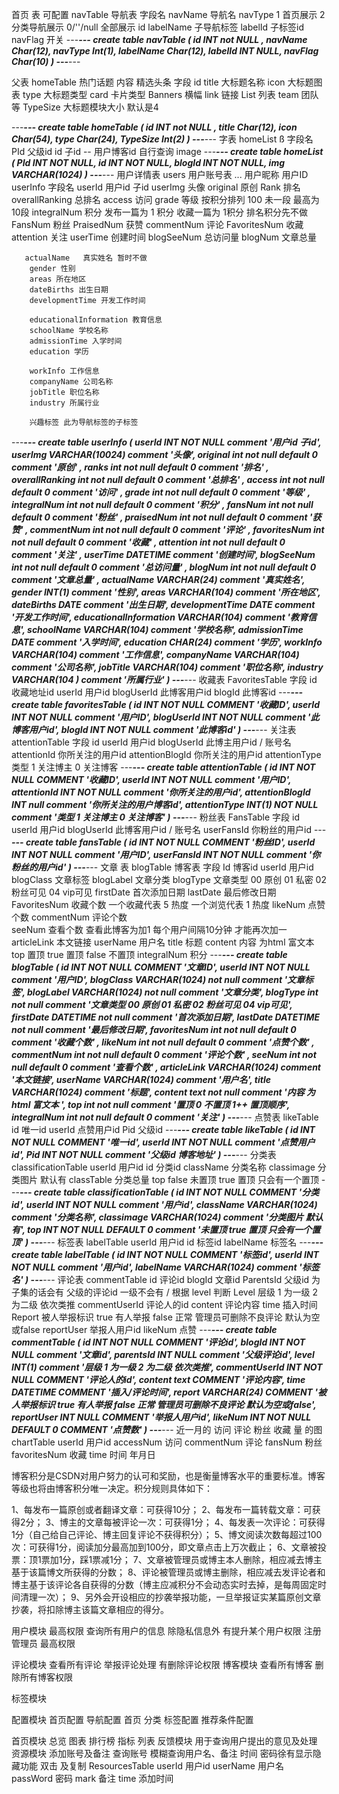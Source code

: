 首页 表 可配置
navTable 导航表 
    字段名
    navName 导航名
    navType 1 首页展示 2 分类导航展示 0/''/null 全部展示
    id
    labelName 子导航标签 
    labelId 子标签id
    navFlag 开关
---***---
create table navTable (
	id INT not NULL ,
	navName Char(12),
	navType Int(1),
	labelName Char(12),
	labelId INT NULL,
	navFlag  Char(10)
)
---***---

父表 homeTable 
    热门话题   内容
    精选头条
    字段
    id
    title 大标题名称
    icon  大标题图表
    type 大标题类型  card 卡片类型 Banners 横幅 link 链接 List 列表  team 团队 等
    TypeSize 大标题模块大小 默认是4

---***---
create table homeTable (
	id INT not NULL ,
	title Char(12),
	icon  Char(54),
	type Char(24),
	TypeSize 	Int(2)
)
---***---
字表 homeList ß
    字段名
    PId 父级id
    id 子id
    --
    用户博客id 自行查询
    image
---***---
create table homeList (
	PId INT NOT NULL,
	id INT NOT NULL,
	blogId  INT NOT NULL,
	img VARCHAR(1024)
)
---***---
用户详情表
    users 用户账号表
        ...
        用户昵称
        用户ID
    userInfo
        字段名
        userId 用户id 子id
        userImg 头像
        original   原创
        Rank   排名
        overallRanking   总排名
        access   访问
        grade   等级 按积分排列 100 未一段 最高为 10段
        integralNum   积分 发布一篇为 1 积分 收藏一篇为 1积分 排名积分先不做
        FansNum   粉丝
        PraisedNum   获赞
        commentNum   评论
        FavoritesNum   收藏
        attention  关注
        userTime 创建时间
        blogSeeNum 总访问量
        blogNum 文章总量

       actualName   真实姓名 暂时不做
        gender 性别
        areas 所在地区
        dateBirths 出生日期
        developmentTime 开发工作时间

        educationalInformation 教育信息
        schoolName 学校名称
        admissionTime 入学时间
        education 学历
        
        workInfo 工作信息
        companyName 公司名称
        jobTitle 职位名称
        industry 所属行业

        兴趣标签 此为导航标签的子标签

---***---
create table userInfo (
	userId INT NOT NULL  comment '用户id 子id',
	userImg  VARCHAR(10024) comment '头像',
	original  int not null default 0 comment '原创'   ,
	ranks int not null default 0 comment '排名'    ,
	overallRanking int not null default 0 comment '总排名' ,
	access int not null default 0 comment '访问' ,
	grade int not null default 0 comment '等级' ,
	integralNum int not null default 0 comment '积分' ,
	fansNum int not null default 0 comment '粉丝' ,
	praisedNum int not null default 0 comment '获赞' ,
	commentNum int not null default 0 comment '评论' ,
	favoritesNum int not null default 0 comment '收藏' ,
	attention int not null default 0 comment '关注' ,
	userTime DATETIME comment '创建时间',
	blogSeeNum int not null default 0 comment '总访问量' ,
	blogNum int not null default 0 comment '文章总量' ,
	actualName VARCHAR(24) comment '真实姓名',
	gender INT(1)  comment '性别',
	areas VARCHAR(104) comment '所在地区',
	dateBirths DATE comment '出生日期',
	developmentTime DATE comment '开发工作时间',
	educationalInformation VARCHAR(104) comment '教育信息',
	schoolName  VARCHAR(104) comment '学校名称',
	admissionTime DATE comment '入学时间',
	education CHAR(24) comment '学历',
	workInfo  VARCHAR(104) comment '工作信息',
	companyName VARCHAR(104) comment '公司名称',
	jobTitle VARCHAR(104) comment '职位名称',
	industry   VARCHAR(104 ) comment '所属行业'
)
---***---
收藏表
    FavoritesTable
        字段
        id 收藏地址id
        userId 用户id
        blogUserId 此博客用户id
        blogId 此博客id
---***---
create table favoritesTable (
id INT NOT NULL COMMENT '收藏ID',
	userId INT NOT NULL  comment '用户ID',
	blogUserId INT NOT NULL  comment '此博客用户id',
	blogId  INT NOT NULL  comment '此博客id'
)
---***---
关注表
    attentionTable
        字段
        id
        userId 用户id
        blogUserId 此博主用户id / 账号名
        attentionId 你所关注的用户id
        attentionBlogId 你所关注的用户id
        attentionType 类型 1 关注博主 0 关注博客
---***---
create table attentionTable (
id INT NOT NULL COMMENT '收藏ID',
	userId INT NOT NULL  comment '用户ID',
	attentionId  INT NOT NULL  comment '你所关注的用户id',
	attentionBlogId INT null   comment '你所关注的用户博客id',
	attentionType INT(1) NOT NULL comment '类型 1 关注博主 0 关注博客'
)
---***---
粉丝表
    FansTable
        字段
        id
        userId 用户id
        blogUserId 此博客用户id / 账号名
        userFansId 你粉丝的用户id
---***---
create table fansTable (
	id INT NOT NULL COMMENT '粉丝ID',
	userId INT NOT NULL  comment '用户ID',
	userFansId  INT NOT NULL  comment '你粉丝的用户id'
)
---***---
文章 表
    blogTable 博客表
        字段
        Id 博客id
        userId 用户id
        blogClass 文章标签
        blogLabel 文章分类
        blogType 文章类型 00 原创 01 私密 02 粉丝可见 04 vip可见
        firstDate 首次添加日期
        lastDate 最后修改日期
        FavoritesNum 收藏个数  一个收藏代表 5 热度 一个浏览代表 1 热度
        likeNum  点赞个数
        commentNum 评论个数  
        seeNum 查看个数 查看此博客为加1 每个用户间隔10分钟 才能再次加一
        articleLink 本文链接
        userName 用户名
        title 标题
        content 内容 为html 富文本 
        top 置顶 true 置顶 false 不置顶
        integralNum 积分
---***---
create table blogTable (
	id INT NOT NULL COMMENT '文章ID',
	userId INT NOT NULL  comment '用户ID',
	blogClass  VARCHAR(1024) not null comment '文章标签',
	blogLabel  VARCHAR(1024) not null comment '文章分类',
    blogType int not null comment '文章类型 00 原创 01 私密 02 粉丝可见 04 vip可见',
    firstDate DATETIME not null comment '首次添加日期',
    lastDate  DATETIME not null comment '最后修改日期',
    favoritesNum int not null default 0 comment '收藏个数' ,
    likeNum int not null default 0 comment '点赞个数' ,
    commentNum  int not null default 0 comment '评论个数' ,
    seeNum int not null default 0 comment '查看个数' ,
    articleLink VARCHAR(1024) comment '本文链接',
    userName VARCHAR(1024) comment '用户名',
    title VARCHAR(1024) comment '标题',
    content text not null comment '内容 为html 富文本 ',
    top int not null comment '置顶 0 不置顶 1++ 置顶顺序',
    integralNum int not null default 0 comment '关注' 
)
---***---
点赞表
    likeTable
        id 唯一id
        userId 点赞用户id
        Pid 父级id
---***---
create table likeTable (
	id INT NOT NULL COMMENT '唯一id',
	userId INT NOT NULL  comment '点赞用户id',
	Pid INT NOT NULL  comment '父级id 博客地址'
)
---***---
分类表
    classificationTable
    userId 用户id
    id 分类id
    className 分类名称
    classimage 分类图片 默认有
    classTable 分类总量
    top false 未置顶 true 置顶 只会有一个置顶
---***---
create table classificationTable (
	id INT NOT NULL COMMENT '分类id',
	userId INT NOT NULL  comment '用户id',
	className VARCHAR(1024) comment '分类名称',
	classimage VARCHAR(1024) comment '分类图片 默认有',
	top INT NOT NULL DEFAULT 0 comment '未置顶 true 置顶 只会有一个置顶'
)
---***---
标签表
    labelTable
    userId 用户id
    id 标签id
    labelName 标签名
---***---
create table labelTable (
	id INT NOT NULL COMMENT '标签id',
	userId INT NOT NULL  comment '用户id',
	labelName VARCHAR(1024) comment '标签名'
)
---***---
评论表
    commentTable 
        id 评论id
        blogId 文章id
        ParentsId 父级id 为子集的话会有 父级的评论id 一级不会有 / 根据 level 判断
        Level 层级 1 为一级 2 为二级 依次类推
        commentUserId 评论人的id
        content 评论内容
        time 插入时间
        Report 被人举报标识 true 有人举报 false 正常 管理员可删除不良评论 默认为空或false
        reportUser 举报人用户id
        likeNum 点赞
---***---
create table commentTable (
	id INT NOT NULL COMMENT '评论id',
	blogId INT NOT NULL  comment '文章id',
	parentsId INT  NULL  comment '父级评论id',
	level INT(1) comment '层级 1 为一级 2 为二级 依次类推',
	commentUserId INT NOT NULL COMMENT '评论人的id',
	content text COMMENT '评论内容',
	time DATETIME COMMENT '插入/评论时间',
	report VARCHAR(24) COMMENT '被人举报标识 true 有人举报 false 正常 管理员可删除不良评论 默认为空或false',
	reportUser INT NULL COMMENT '举报人用户id',
	likeNum INT NOT NULL DEFAULT 0 COMMENT '点赞数'
)
---***---
近一月的 访问 评论 粉丝 收藏 量 的图
chartTable
    userId 用户id
    accessNum  访问
    commentNum  评论
    fansNum  粉丝
    favoritesNum  收藏
    time 时间 年月日




博客积分是CSDN对用户努力的认可和奖励，也是衡量博客水平的重要标准。博客等级也将由博客积分唯一决定。积分规则具体如下：

1、每发布一篇原创或者翻译文章：可获得10分；
2、每发布一篇转载文章：可获得2分；
3、博主的文章每被评论一次：可获得1分；
4、每发表一次评论：可获得1分（自己给自己评论、博主回复评论不获得积分）；
5、博文阅读次数每超过100次：可获得1分，阅读加分最高加到100分，即文章点击上万次截止；
6、文章被投票：顶1票加1分，踩1票减1分；
7、文章被管理员或博主本人删除，相应减去博主基于该篇博文所获得的分数；
8、评论被管理员或博主删除，相应减去发评论者和博主基于该评论各自获得的分数（博主应减积分不会动态实时去掉，是每周固定时间清理一次）；
9、另外会开设相应的抄袭举报功能，一旦举报证实某篇原创文章抄袭，将扣除博主该篇文章相应的得分。


用户模块 最高权限
    查询所有用户的信息 除隐私信息外
    有提升某个用户权限
注册管理员 最高权限

评论模块
    查看所有评论
    举报评论处理
    有删除评论权限
博客模块
    查看所有博客
    删除所有博客权限

标签模块

配置模块
    首页配置
    导航配置 首页 分类
    标签配置
    推荐条件配置

首页模块
    总览 图表
    排行榜 指标 列表
反馈模块
    用于查询用户提出的意见及处理
资源模块 
    添加账号及备注 
    查询账号 模糊查询用户名、备注 时间 密码徐有显示隐藏功能 双击 及复制
    ResourcesTable
        userId 用户id
        userName 用户名
        passWord 密码
        mark 备注
        time 添加时间

